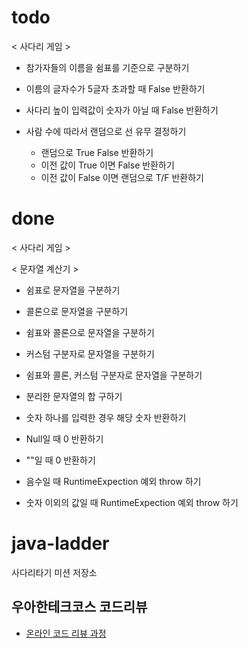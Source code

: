 # todo
< 사다리 게임 >
* 참가자들의 이름을 쉼표를 기준으로 구분하기
* 이름의 글자수가 5글자 초과할 때 False 반환하기
* 사다리 높이 입력값이 숫자가 아닐 때 False 반환하기

* 사람 수에 따라서 랜덤으로 선 유무 결정하기
    * 랜덤으로 True False 반환하기
    * 이전 값이 True 이면 False 반환하기
    * 이전 값이 False 이면 랜덤으로 T/F 반환하기
    

# done
< 사다리 게임 >

< 문자열 계산기 >
* 쉼표로 문자열을 구분하기
* 콜론으로 문자열을 구분하기
* 쉼표와 콜론으로 문자열을 구분하기
* 커스텀 구분자로 문자열을 구분하기
* 쉼표와 콜론, 커스텀 구분자로 문자열을 구분하기

* 분리한 문자열의 합 구하기
* 숫자 하나를 입력한 경우 해당 숫자 반환하기

* Null일 때 0 반환하기
* ""일 때 0 반환하기

* 음수일 때 RuntimeExpection 예외 throw 하기
* 숫자 이외의 값일 때 RuntimeExpection 예외 throw 하기

# java-ladder
사다리타기 미션 저장소

## 우아한테크코스 코드리뷰
* [온라인 코드 리뷰 과정](https://github.com/woowacourse/woowacourse-docs/blob/master/maincourse/README.md)
